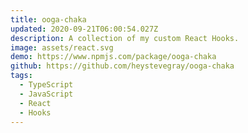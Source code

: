 ```yaml
---
title: ooga-chaka
updated: 2020-09-21T06:00:54.027Z
description: A collection of my custom React Hooks.
image: assets/react.svg
demo: https://www.npmjs.com/package/ooga-chaka
github: https://github.com/heystevegray/ooga-chaka
tags:
  - TypeScript
  - JavaScript
  - React
  - Hooks
---
```

